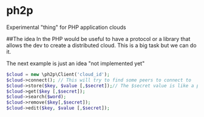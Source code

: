 ph2p
====

Experimental "thing" for PHP application clouds

##The idea
In the PHP would be useful to have a protocol or a library that allows the dev to create a distributed cloud. This is a big task but we can do it.

The next example is just an idea "not implemented yet"
```php
$cloud = new \ph2p\Client('cloud_id');
$cloud->connect(); // This will try to find some peers to connect to
$cloud->store($key, $value [,$secret]);// The $secret value is like a password that makes your $key unique and editable only by whom has this $secret pass
$cloud->get($key [,$secret]);
$cloud->search($word);
$cloud->remove($key[,$secret]);
$cloud->edit($key, $value [,$secret]);
```
